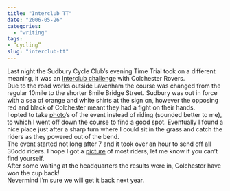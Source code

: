 ```yaml
---
title: "Interclub TT"
date: "2006-05-26"
categories: 
  - "writing"
tags:
- “cycling”
slug: "interclub-tt"
---
```


Last night the Sudbury Cycle Club’s evening Time Trial took on a different meaning, it was an [Interclub challenge][1] with Colchester Rovers.  
Due to the road works outside Lavenham the course was changed from the regular 10mile to the shorter 8mile Bridge Street. Sudbury was out in force with a sea of orange and white shirts at the sign on, however the opposing red and black of Colchester meant they had a fight on their hands.  
I opted to take [photo][2]’s of the event instead of riding (sounded better to me), to which I went off down the course to find a good spot. Eventually I found a nice place just after a sharp turn where I could sit in the grass and catch the riders as they powered out of the bend.  
The event started not long after 7 and it took over an hour to send off all 30odd riders. I hope I got a [picture][3] of most riders, let me know if you can’t find yourself.  
After some waiting at the headquarters the results were in, Colchester have won the cup back!  
Nevermind I’m sure we will get it back next year.

[1]:	https://static.flickr.com/70/153472420_78c4fda4a4.jpg
[2]:	https://www.flickr.com/photos/funkylarma/tags/250506/
[3]:	https://www.flickr.com/photos/funkylarma/tags/250506/